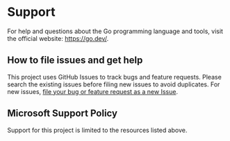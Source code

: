 # Support

For help and questions about the Go programming language and tools, visit the official website: <https://go.dev/>.

## How to file issues and get help

This project uses GitHub Issues to track bugs and feature requests. Please search the existing
issues before filing new issues to avoid duplicates. For new issues, [file your bug or
feature request as a new Issue][file].

## Microsoft Support Policy

Support for this project is limited to the resources listed above.

[file]: https://github.com/microsoft/go-winmd/issues/new/choose
